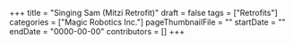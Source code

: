 +++
title = "Singing Sam (Mitzi Retrofit)"
draft = false
tags = ["Retrofits"]
categories = ["Magic Robotics Inc."]
pageThumbnailFile = ""
startDate = ""
endDate = "0000-00-00"
contributors = []
+++
